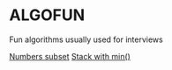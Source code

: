 ALGOFUN
=======

Fun algorithms usually used for interviews

[Numbers subset](numbers_subset.py)
[Stack with min()](stack_getmin.py)
